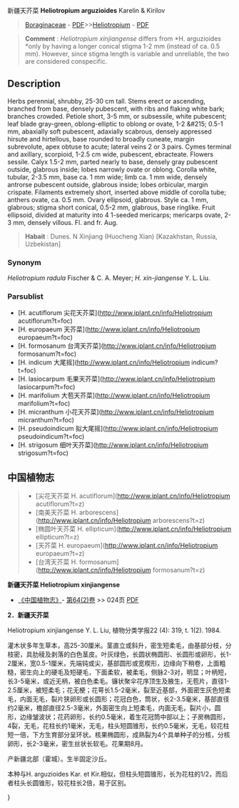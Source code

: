 新疆天芥菜 **Heliotropium arguzioides** Karelin & Kirilov

> [Boraginaceae](http://www.iplant.cn/info/Boraginaceae?t=foc) - [PDF](http://www.iplant.cn/foc/pdf/Boraginaceae.pdf)>>[Heliotropium](http://www.iplant.cn/info/Heliotropium?t=foc) - [PDF](http://www.iplant.cn/foc/pdf/Heliotropium.pdf)


> **Comment** : 
> *Heliotropium xinjiangense* differs from *H. arguzioides *only by having a longer conical stigma 1-2 mm (instead of ca. 0.5 mm). However, since stigma length is variable and unreliable, the two are considered conspecific.

## Description

Herbs perennial, shrubby, 25-30 cm tall. Stems erect or ascending, branched from base, densely pubescent, with ribs and flaking white bark; branches crowded. Petiole short, 3-5 mm, or subsessile, white pubescent; leaf blade gray-green, oblong-elliptic to oblong or ovate, 1-2 &amp;#215; 0.5-1 mm, abaxially soft pubescent, adaxially scabrous, densely appressed hirsute and hirtellous, base rounded to broadly cuneate, margin subrevolute, apex obtuse to acute; lateral veins 2 or 3 pairs. Cymes terminal and axillary, scorpioid, 1-2.5 cm wide, pubescent, ebracteate. Flowers sessile. Calyx 1.5-2 mm, parted nearly to base, densely gray pubescent outside, glabrous inside; lobes narrowly ovate or oblong. Corolla white, tubular, 2-3.5 mm, base ca. 1 mm wide; limb ca. 1 mm wide, densely antrorse pubescent outside, glabrous inside; lobes orbicular, margin crispate. Filaments extremely short, inserted above middle of corolla tube; anthers ovate, ca. 0.5 mm. Ovary ellipsoid, glabrous. Style ca. 1 mm, glabrous; stigma short conical, 0.5-2 mm, glabrous, base ringlike. Fruit ellipsoid, divided at maturity into 4 1-seeded mericarps; mericarps ovate, 2-3 mm, densely villous. Fl. and fr. Aug.


> **Habait** : 
> Dunes. N Xinjiang (Huocheng Xian) [Kazakhstan, Russia, Uzbekistan]

### Synonym
*Heliotropium radula* Fischer & C. A. Meyer; *H. xin-jiangense* Y. L. Liu.

### Parsublist

* [H.  acutiflorum  尖花天芥菜](http://www.iplant.cn/info/Heliotropium acutiflorum?t=foc)
* [H.  europaeum  天芥菜](http://www.iplant.cn/info/Heliotropium europaeum?t=foc)
* [H.  formosanum  台湾天芥菜](http://www.iplant.cn/info/Heliotropium formosanum?t=foc)
* [H.  indicum  大尾摇](http://www.iplant.cn/info/Heliotropium indicum?t=foc)
* [H.  lasiocarpum  毛果天芥菜](http://www.iplant.cn/info/Heliotropium lasiocarpum?t=foc)
* [H.  marifolium  大苞天芥菜](http://www.iplant.cn/info/Heliotropium marifolium?t=foc)
* [H.  micranthum  小花天芥菜](http://www.iplant.cn/info/Heliotropium micranthum?t=foc)
* [H.  pseudoindicum  拟大尾摇](http://www.iplant.cn/info/Heliotropium pseudoindicum?t=foc)
* [H.  strigosum  细叶天芥菜](http://www.iplant.cn/info/Heliotropium strigosum?t=foc)


## 中国植物志

> * [尖花天芥菜  H.  acutiflorum](http://www.iplant.cn/info/Heliotropium acutiflorum?t=z)
> * [南美天芥菜  H.  arborescens](http://www.iplant.cn/info/Heliotropium arborescens?t=z)
> * [椭圆叶天芥菜  H.  ellipticum](http://www.iplant.cn/info/Heliotropium ellipticum?t=z)
> * [天芥菜  H.  europaeum](http://www.iplant.cn/info/Heliotropium europaeum?t=z)
> * [台湾天芥菜  H.  formosanum](http://www.iplant.cn/info/Heliotropium formosanum?t=z)


**新疆天芥菜 Heliotropium xinjiangense**

* [《中国植物志》](http://www.iplant.cn/frps)- [第64(2)卷](http://www.iplant.cn/frps/vol/64(2)) >> 024页 [PDF](http://www.iplant.cn/frps/pdf/64(2)/024a.pdf)


**2．新疆天芥菜**

Heliotropium xinjiangense Y. L. Liu, 植物分类学报22 (4): 319, t. 1(2). 1984.

灌木状多年生草本，高25-30厘米。茎直立或斜升，密生短柔毛，由基部分枝，分枝密，具肋稜及剥落的白色茎皮。叶灰绿色，长圆状椭圆形、长圆形或卵形，长1-2厘米，宽0.5-1厘米，先端钝或尖，基部圆形或宽楔形，边缘向下稍卷，上面粗糙，密生向上的硬毛及短硬毛，下面柔软，被柔毛，侧脉2-3对，明显；叶柄短，长3-5毫米，或近无柄，被白色柔毛。镰状聚伞花序顶生及腋生，无苞片，直径1-2.5厘米，被短柔毛；花无梗；花萼长1.5-2毫米，裂至近基部，外面密生灰色短柔毛，内面无毛，裂片狭卵形或长圆形；花冠白色，筒状，长2-3.5毫米，基部直径约2毫米，檐部直径2.5-3毫米，外面密生向上短柔毛，内面无毛，裂片小，圆形，边缘皱波状；花药卵形，长约0.5毫米，着生花冠筒中部以上；子房椭圆形，4裂，无毛，花柱长约1毫米，无毛，柱头短圆锥形，长约0.5毫米，无毛，较花柱短一倍，下方生育部分呈环状。核果椭圆形，成熟裂为4个具单种子的分核，分核卵形，长2-3毫米，密生丝状长软毛。花果期8月。

产新疆北部（霍城）。生半固定沙丘。

本种与H. arguzioides Kar. et Kir.相似，但柱头短圆锥形，长为花柱的1/2，而后者柱头长圆锥形，较花柱长2倍，易于区别。

}